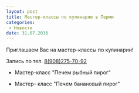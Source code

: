 ```yaml
---
layout: post
title: Мастер-классы по кулинарии в Перми
categories:
 - Новости
date: 31.07.2016
---
```

Приглашаем Вас на мастер-классы по кулинарии!

Запись по тел. [8(908)275-70-92](tel:89082757092)

* Мастер-класс "Печем рыбный пирог"

* Мастер- класс "Печем банановый пирог"
